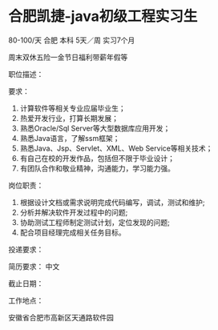 # 合肥凯捷-java初级工程实习生

80-100/天 合肥 本科 5天／周 实习7个月

周末双休五险一金节日福利带薪年假等

职位描述：

要求：

1. 计算软件等相关专业应届毕业生；
2. 热爱开发行业，打算长期发展；
3. 熟悉Oracle/Sql Server等大型数据库应用开发；
4. 熟悉Java语言，了解ssm框架；
5. 熟悉Java、Jsp、Servlet、XML、Web Service等相关技术；
6. 有自己在校的开发作品，包括但不限于毕业设计；
7. 有团队合作和敬业精神，沟通能力，学习能力强。

岗位职责：

1. 根据设计文档或需求说明完成代码编写，调试，测试和维护;
2. 分析并解决软件开发过程中的问题;
3. 协助测试工程师制定测试计划，定位发现的问题;
4. 配合项目经理完成相关任务目标。

投递要求：

简历要求： 中文

截止日期：

工作地点：

安徽省合肥市高新区天通路软件园